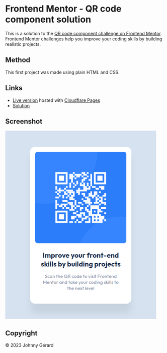 # Frontend Mentor - QR code component solution
This is a solution to the [QR code component challenge on Frontend Mentor](https://www.frontendmentor.io/challenges/qr-code-component-iux_sIO_H).  
Frontend Mentor challenges help you improve your coding skills by building realistic projects. 

## Method
This first project was made using plain HTML and CSS.

## Links
 - [Live version](https://fem-qr-code-jgerard.pages.dev/) hosted with [Cloudflare Pages](https://pages.cloudflare.com/)
 - [Solution](https://www.frontendmentor.io/solutions/plain-html-and-css-febnoPlzgq)

## Screenshot
![screenshot](./screenshot.png)

## Copyright
© 2023 Johnny Gérard
